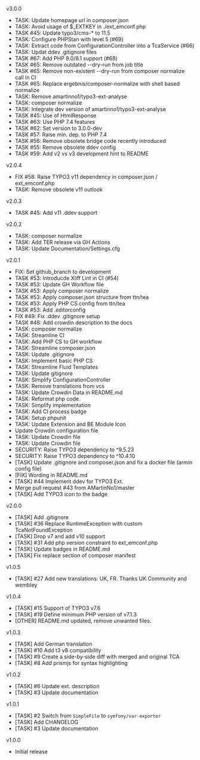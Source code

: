 v3.0.0
* TASK: Update homepage url in composer.json
* TASK: Avoid usage of $_EXTKEY in ./ext_emconf.php
* TASK #45: Update typo3/cms-* to 11.5
* TASK: Configure PHPStan with level 5 (#69)
* TASK: Extract code from ConfigurationController into a TcaService (#66)
* TASK: Updat ddev .gitignore files
* TASK #67: Add PHP 8.0/8.1 support (#68)
* TASK #65: Remove outdated --dry-run from job title
* TASK #65: Remove non-existent --dry-run from composer normalize call in CI
* TASK #65: Replace ergebnis/composer-normalize with shell based normalize
* TASK: Remove amartinno1/typo3-ext-analyse
* TASK: composer normalize
* TASK: Integrate dev version of amartinno1/typo3-ext-analyse
* TASK #45: Use of HtmlResponse
* TASK #63: Use PHP 7.4 features
* TASK #62: Set version to 3.0.0-dev
* TASK #57: Raise min. dep. to PHP 7.4
* TASK #56: Remove obsolete bridge code recently introduced
* TASK #55: Remove obsolete ddev config
* TASK #59: Add v2 vs v3 development hint to README

v2.0.4
* FIX #58: Raise TYPO3 v11 dependency in composer.json / ext_emconf.php
* TASK: Remove obsolete v11 outlook

v2.0.3
* TASK #45: Add v11 .ddev support

v2.0.2
* TASK: composer normalize
* TASK: Add TER release via GH Actions
* TASK: Update Documentation/Settings.cfg

v2.0.1
* FIX: Set github_branch to development
* TASK #53: Introducde Xliff Lint in CI (#54)
* TASK #53: Update GH Workflow file
* TASK #53: Apply composer normalize
* TASK #53: Apply composer.json structure from ttn/tea
* TASK #53: Apply PHP CS config from ttn/tea
* TASK #53: Add .editorconfig
* FIX #49: Fix .ddev .gitignore setup
* TASK #48: Add crowdin description to the docs
* TASK: composer normalize
* TASK: Streamline CI
* TASK: Add PHP CS to GH workflow
* TASK: Streamline composer.json
* TASK: Update .gitignore
* TASK: Implement basic PHP CS
* TASK: Streamline Fluid Templates
* TASK: Update gitignore
* TASK: Simplify ConfigurationController
* TASK: Remove translations from vcs
* TASK: Update Crowdin Data in README.md
* TASK: Reformat php code
* TASK: Simplify implementation
* TASK: Add CI process badge
* TASK: Setup phpunit
* TASK: Update Extension and BE Module Icon
* Update Crowdin configuration file
* TASK: Update Crowdin file
* TASK: Update Crowdin file
* SECURITY: Raise TYPO3 dependency to ^9.5.23
* SECURITY: Raise TYPO3 dependency to ^10.4.10
* [TASK] Update .gitignore and composer.json and fix a docker file (armin config file)
* [FIX] Wording in README.md
* [TASK] #44 Implement ddev for TYPO3 Ext.
* Merge pull request #43 from AMartinNo1/master
* [TASK] Add TYPO3 icon to the badge

v2.0.0
* [TASK] Add .gitignore
* [TASK] #36 Replace RuntimeException with custom TcaNotFoundException
* [TASK] Drop v7 and add v10 support
* [TASK] #31 Add php version constraint to ext_emconf.php
* [TASK] Update badges in README.md
* [TASK] Fix replace section of composer manifest

v1.0.5
* [TASK] #27 Add new translations: UK, FR. Thanks UK Community and wembley

v1.0.4
* [TASK] #15 Support of TYPO3 v7.6
* [TASK] #19 Define minimum PHP version of v7.1.3
* [OTHER] README.md updated, remove unwanted files.

v1.0.3
* [TASK] Add German translation
* [TASK] #10 Add t3 v8 compatibility
* [TASK] #9 Create a side-by-side diff with merged and original TCA
* [TASK] #8 Add prismjs for syntax highlighting

v1.0.2
* [TASK] #6 Update ext. description
* [TASK] #3 Update documentation

v1.0.1
* [TASK] #2 Switch from `SimpleFile` to `symfony/var-exporter`
* [TASK] Add CHANGELOG
* [TASK] #3 Update documentation

v1.0.0
* Initial release
